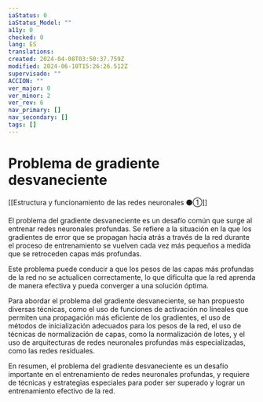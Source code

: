```yaml
---
iaStatus: 0
iaStatus_Model: ""
a11y: 0
checked: 0
lang: ES
translations: 
created: 2024-04-08T03:50:37.759Z
modified: 2024-06-10T15:26:26.512Z
supervisado: ""
ACCION: ""
ver_major: 0
ver_minor: 2
ver_rev: 6
nav_primary: []
nav_secondary: []
tags: []
---
```

# Problema de gradiente desvaneciente

[[Estructura y funcionamiento de las redes neuronales ⚫①]]

El problema del gradiente desvaneciente es un desafío común que surge al entrenar redes neuronales profundas. Se refiere a la situación en la que los gradientes de error que se propagan hacia atrás a través de la red durante el proceso de entrenamiento se vuelven cada vez más pequeños a medida que se retroceden capas más profundas. 

Este problema puede conducir a que los pesos de las capas más profundas de la red no se actualicen correctamente, lo que dificulta que la red aprenda de manera efectiva y pueda converger a una solución óptima.

Para abordar el problema del gradiente desvaneciente, se han propuesto diversas técnicas, como el uso de funciones de activación no lineales que permiten una propagación más eficiente de los gradientes, el uso de métodos de inicialización adecuados para los pesos de la red, el uso de técnicas de normalización de capas, como la normalización de lotes, y el uso de arquitecturas de redes neuronales profundas más especializadas, como las redes residuales.

En resumen, el problema del gradiente desvaneciente es un desafío importante en el entrenamiento de redes neuronales profundas, y requiere de técnicas y estrategias especiales para poder ser superado y lograr un entrenamiento efectivo de la red.
